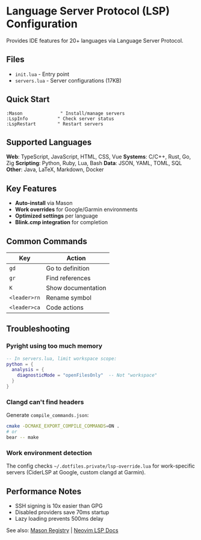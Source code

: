 # Language Server Protocol (LSP) Configuration

Provides IDE features for 20+ languages via Language Server Protocol.

## Files
- `init.lua` - Entry point
- `servers.lua` - Server configurations (17KB)

## Quick Start
```vim
:Mason              " Install/manage servers
:LspInfo           " Check server status
:LspRestart        " Restart servers
```

## Supported Languages
**Web**: TypeScript, JavaScript, HTML, CSS, Vue
**Systems**: C/C++, Rust, Go, Zig
**Scripting**: Python, Ruby, Lua, Bash
**Data**: JSON, YAML, TOML, SQL
**Other**: Java, LaTeX, Markdown, Docker

## Key Features
- **Auto-install** via Mason
- **Work overrides** for Google/Garmin environments
- **Optimized settings** per language
- **Blink.cmp integration** for completion

## Common Commands
| Key | Action |
|-----|--------|
| `gd` | Go to definition |
| `gr` | Find references |
| `K` | Show documentation |
| `<leader>rn` | Rename symbol |
| `<leader>ca` | Code actions |

## Troubleshooting

### Pyright using too much memory
```lua
-- In servers.lua, limit workspace scope:
python = {
  analysis = {
    diagnosticMode = "openFilesOnly"  -- Not "workspace"
  }
}
```

### Clangd can't find headers
Generate `compile_commands.json`:
```bash
cmake -DCMAKE_EXPORT_COMPILE_COMMANDS=ON .
# or
bear -- make
```

### Work environment detection
The config checks `~/.dotfiles.private/lsp-override.lua` for work-specific servers (CiderLSP at Google, custom clangd at Garmin).

## Performance Notes
- SSH signing is 10x easier than GPG
- Disabled providers save 70ms startup
- Lazy loading prevents 500ms delay

See also: [Mason Registry](https://mason-registry.dev/) | [Neovim LSP Docs](https://neovim.io/doc/user/lsp.html)